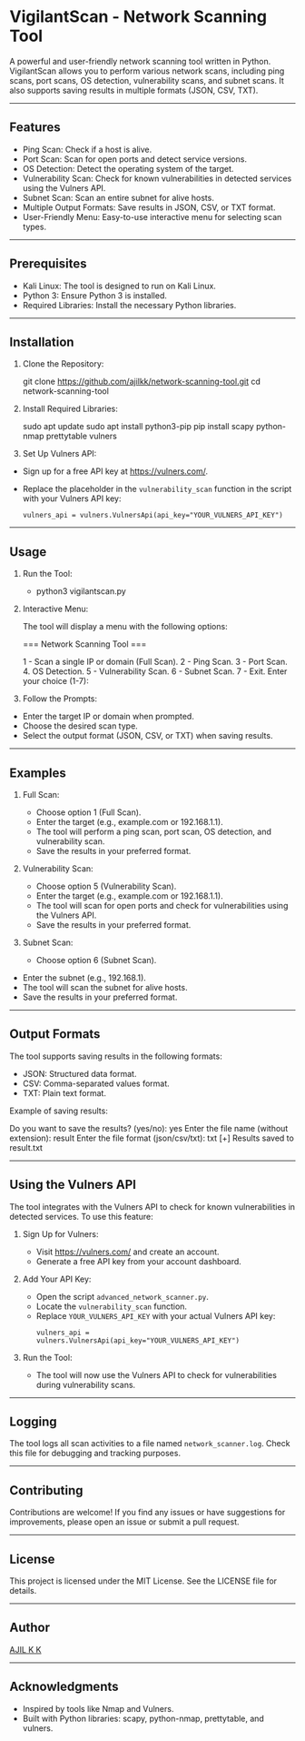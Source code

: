 VigilantScan - Network Scanning Tool
====================================

A powerful and user-friendly network scanning tool written in Python. VigilantScan allows you to perform various network scans, including ping scans, port scans, OS detection, vulnerability scans, and subnet scans. It also supports saving results in multiple formats (JSON, CSV, TXT).

---

Features
--------
- Ping Scan: Check if a host is alive.
- Port Scan: Scan for open ports and detect service versions.
- OS Detection: Detect the operating system of the target.
- Vulnerability Scan: Check for known vulnerabilities in detected services using the Vulners API.
- Subnet Scan: Scan an entire subnet for alive hosts.
- Multiple Output Formats: Save results in JSON, CSV, or TXT format.
- User-Friendly Menu: Easy-to-use interactive menu for selecting scan types.

---

Prerequisites
-------------
- Kali Linux: The tool is designed to run on Kali Linux.
- Python 3: Ensure Python 3 is installed.
- Required Libraries: Install the necessary Python libraries.

---

Installation
------------
1. Clone the Repository:

   git clone https://github.com/ajilkk/network-scanning-tool.git
   cd network-scanning-tool
   
2. Install Required Libraries:

   sudo apt update
   sudo apt install python3-pip
   pip install scapy python-nmap prettytable vulners

3. Set Up Vulners API:
   
  - Sign up for a free API key at https://vulners.com/.
  - Replace the placeholder in the `vulnerability_scan` function in the script with your Vulners API key:
    
    ```
    vulners_api = vulners.VulnersApi(api_key="YOUR_VULNERS_API_KEY")
    ```
---

Usage
-----

1. Run the Tool:

   - python3 vigilantscan.py
   
2. Interactive Menu:

   The tool will display a menu with the following options:
   
   === Network Scanning Tool ===

    1 - Scan a single IP or domain (Full Scan).
    2 - Ping Scan.
    3 - Port Scan.
    4. OS Detection.
    5 - Vulnerability Scan.
    6 - Subnet Scan.
    7 - Exit.
    Enter your choice (1-7):
   
4. Follow the Prompts:
   
  - Enter the target IP or domain when prompted.
  - Choose the desired scan type.
  - Select the output format (JSON, CSV, or TXT) when saving results.
---

Examples
--------

1. Full Scan:

   - Choose option 1 (Full Scan).
   - Enter the target (e.g., example.com or 192.168.1.1).
   - The tool will perform a ping scan, port scan, OS detection, and vulnerability scan.
   - Save the results in your preferred format.

2. Vulnerability Scan:
   
   - Choose option 5 (Vulnerability Scan).
   - Enter the target (e.g., example.com or 192.168.1.1).
   - The tool will scan for open ports and check for vulnerabilities using the Vulners API.
   - Save the results in your preferred format.

4. Subnet Scan:
   
   - Choose option 6 (Subnet Scan).
  - Enter the subnet (e.g., 192.168.1).
  - The tool will scan the subnet for alive hosts.
  - Save the results in your preferred format.

---

Output Formats
--------------

The tool supports saving results in the following formats:
- JSON: Structured data format.
- CSV: Comma-separated values format.
- TXT: Plain text format.

Example of saving results:

  Do you want to save the results? (yes/no): yes
  Enter the file name (without extension): result 
  Enter the file format (json/csv/txt): txt
  [+] Results saved to result.txt


---

Using the Vulners API
---------------------

The tool integrates with the Vulners API to check for known vulnerabilities in detected services. To use this feature:

1. Sign Up for Vulners:
   
   - Visit https://vulners.com/ and create an account.
   - Generate a free API key from your account dashboard.

3. Add Your API Key:
   
   - Open the script `advanced_network_scanner.py`.
   - Locate the `vulnerability_scan` function.
   - Replace `YOUR_VULNERS_API_KEY` with your actual Vulners API key:
     ```
     vulners_api = vulners.VulnersApi(api_key="YOUR_VULNERS_API_KEY")
     ```

4. Run the Tool:
   
   - The tool will now use the Vulners API to check for vulnerabilities during vulnerability scans.

---

Logging
-------
The tool logs all scan activities to a file named `network_scanner.log`. Check this file for debugging and tracking purposes.

---

Contributing
------------
Contributions are welcome! If you find any issues or have suggestions for improvements, please open an issue or submit a pull request.

---

License
-------
This project is licensed under the MIT License. See the LICENSE file for details.

---

Author
------
[AJIL K K](https://github.com/ajilkk)

---

Acknowledgments
---------------
- Inspired by tools like Nmap and Vulners.
- Built with Python libraries: scapy, python-nmap, prettytable, and vulners.
